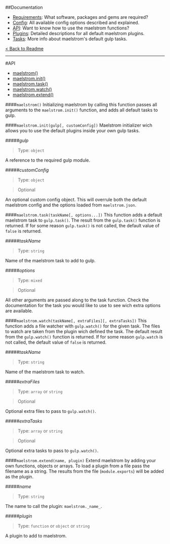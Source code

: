 ##Documentation
- [Requirements][docs-requirements]: What software, packages and gems are required?
- [Config][docs-config]: All available config options described and explained.
- [API][docs-api]: Want to know how to use the maelstrom functions?
- [Plugins][docs-plugins]: Detailed descriptions for all default maelstrom plugins.
- [Tasks][docs-tasks]: More info about maelstrom's default gulp tasks.

[< Back to Readme](../README.md)

--------------------------------------------------------------------------------


#API
- [maelstrom()][api-maelstrom]
- [maelstrom.init()][api-maelstrom-init]
- [maelstrom.task()][api-maelstrom-task]
- [maelstrom.watch()][api-maelstrom-watch]
- [maelstrom.extend()][api-maelstrom-extend]


####`maelstrom()`
Initializing maelstrom by calling this function passes all arguments to the `maelstrom.init()` function, and adds all default tasks to gulp.


####`maelstrom.init(gulp[, customConfig])`
Maelstrom initializer wich allows you to use the default plugins inside your own gulp tasks.


#####_gulp_
> Type: `object`

A reference to the required gulp module.


#####_customConfig_
> Type: `object`

> Optional

An optional custom config object. This will overrule both the default maelstrom config and the options loaded from `maelstrom.json`.


####`maelstrom.task(taskName[, options...])`
This function adds a default maelstrom task to `gulp.task()`. The result from the `gulp.task()` function is returned. If for some reason `gulp.task()` is not called, the default value of `false` is returned.


#####_taskName_
> Type: `string`

Name of the maelstrom task to add to gulp.


#####_options_
> Type: `mixed`

> Optional

All other arguments are passed along to the task function. Check the documentation for the task you would like to use to see wich extra options are available.


####`maelstrom.watch(taskName[, extraFiles][, extraTasks])`
This function adds a file watcher with `gulp.watch()` for the given task. The files to watch are taken from the plugin wich defined the task. The default result from the `gulp.watch()` function is returned. If for some reason `gulp.watch` is not called, the default value of `false` is returned.


#####_taskName_
> Type: `string`

Name of the maelstrom task to watch.


#####_extraFiles_
> Type: `array` or `string`

> Optional

Optional extra files to pass to `gulp.watch()`.


#####_extraTasks_
> Type: `array` or `string`

> Optional

Optional extra tasks to pass to `gulp.watch()`.


####`maelstrom.extend(name, plugin)`
Extend maelstrom by adding your own functions, objects or arrays. To load a plugin from a file pass the filename as a string. The results from the file (`module.exports`) will be added as the plugin.


#####_name_
> Type: `string`

The name to call the plugin: `maelstrom._name_`.


#####_plugin_
> Type: `function` or `object` or `string`

A plugin to add to maelstrom.

[api-maelstrom]: #maelstrom-1
[api-maelstrom-init]: #maelstrominitgulp-customconfig
[api-maelstrom-task]: #maelstromtasktaskname-options
[api-maelstrom-watch]: #maelstromwatchtaskname-extrafiles-extratasks
[api-maelstrom-extend]: #maelstromextendname-plugin

[docs-requirements]: requirements.md
[docs-config]: config.md
[docs-api]: api.md
[docs-plugins]: plugins.md
[docs-tasks]: tasks.md

